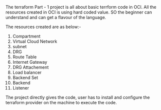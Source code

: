 The terraform Part - 1 project is all about basic terrform code in OCI. All the resources created in OCI is using hard coded value. SO the beginner can understand and can get a flavour of the language.

The resources created are as below:- 
1. Compartment
2. Virtual Cloud Network
3. subnet
4. DRG
5. Route Table
6. Internet Gateway
7. DRG Attachement
8. Load balancer
9. Backend Set
10. Backend
11. Listener

The project directly gives the code, user has to install and configure the terraform provider on the machine to execute the code.
